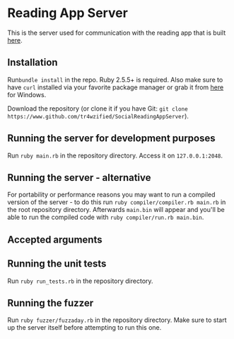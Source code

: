 # Reading App Server
This is the server used for communication with the reading app that is built [here](https://www.github.com/tr4wzified/socialreadingapp).

## Installation
Run`bundle install` in the repo. Ruby 2.5.5+ is required. Also make sure to have `curl` installed via your favorite package manager or grab it from [here](https://curl.se/windows/) for Windows.

Download the repository (or clone it if you have Git: `git clone https://www.github.com/tr4wzified/SocialReadingAppServer`).


## Running the server for development purposes
Run `ruby main.rb` in the repository directory. Access it on `127.0.0.1:2048`.

## Running the server - alternative
For portability or performance reasons you may want to run a compiled version of the server - to do this run `ruby compiler/compiler.rb main.rb` in the root repository directory. Afterwards `main.bin` will appear and you'll be able to run the compiled code with `ruby compiler/run.rb main.bin`.

## Accepted arguments

## Running the unit tests
Run `ruby run_tests.rb` in the repository directory.

## Running the fuzzer
Run `ruby fuzzer/fuzzaday.rb` in the repository directory. Make sure to start up the server itself before attempting to run this one.

